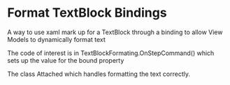 # Format TextBlock Bindings
A way to use xaml mark up for a TextBlock through a binding to allow View Models to dynamically format text

The code of interest is in 
TextBlockFormating.OnStepCommand() which sets up the value for the bound property 

The class Attached which handles formatting the text correctly. 
